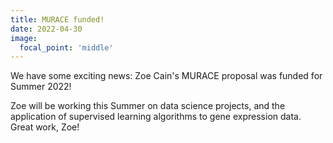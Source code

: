 ```yaml
---
title: MURACE funded!
date: 2022-04-30
image:
  focal_point: 'middle'
---
```


We have some exciting news: Zoe Cain's MURACE proposal was funded for Summer 2022!

<!--more-->

Zoe will be working this Summer on data science projects, and the application of supervised learning algorithms to gene expression data. 
Great work, Zoe!
